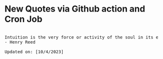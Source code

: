 # New Quotes via Github action and Cron Job

<pre>
<!-- #quote -->
Intuition is the very force or activity of the soul in its experience through whatever has been the experience of the soul itself.
- Henry Reed

Updated on: [10/4/2023]
<!-- #quoteEnd -->
</pre>
